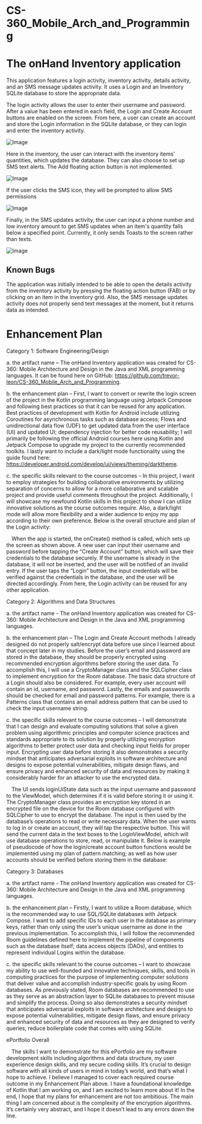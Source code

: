 # CS-360_Mobile_Arch_and_Programming

# The onHand Inventory application

This application features a login activity, inventory activity, details activity, and an SMS message updates activity. It uses a Login and an Inventory SQLite database to store the appropriate data.


The login activity allows the user to enter their username and password. After a value has been entered in each field, the Login and Create Account buttons are enabled on the screen. From here, a user can create an account and store the Login information in the SQLite database, or they can login and enter the inventory activity.


![Image](https://user-images.githubusercontent.com/72781990/239395898-5d3b4062-84ad-4706-a896-bc20f8793fb3.png)


Here in the inventory, the user can interact with the inventory items' quantities, which updates the database. They can also choose to set up SMS text alerts. The Add floating action button is not implemented.


![Image](https://user-images.githubusercontent.com/72781990/239395911-d9a81525-5384-4595-aa0c-6443f496c496.png)


If the user clicks the SMS icon, they will be prompted to allow SMS permissions


![Image](https://user-images.githubusercontent.com/72781990/239395934-0a030dd3-0f5f-41b2-9bcd-157d4be96ecc.png)


Finally, in the SMS updates activity, the user can input a phone number and low inventory amount to get SMS updates when an item's quantity falls below a specified point. Currently, it only sends Toasts to the screen rather than texts.


![Image](https://user-images.githubusercontent.com/72781990/239395961-30136291-e6bd-4781-9904-8962f8661e2c.png)


## Known Bugs

The application was initially intended to be able to open the details activity from the inventory activity by pressing the floating action button (FAB) or by clicking on an item in the inventory grid. Also, the SMS message updates activity does not properly send text messages at the moment, but it returns data as intended.

# Enhancement Plan

Category 1: Software Engineering/Design

a. the artifact name – The onHand Inventory application was created for CS-360: Mobile Architecture and Design in the Java and XML programming languages. It can be found here on GitHub: https://github.com/trevor-leon/CS-360_Mobile_Arch_and_Programming.

b. the enhancement plan – First, I want to convert or rewrite the login screen of the project in the Kotlin programming language using Jetpack Compose and following best practices so that it can be reused for any application. Best practices of development with Kotlin for Android include utilizing Coroutines for asynchronous tasks such as database access; Flows and unidirectional data flow (UDF) to get updated data from the user interface (UI) and updated UI; dependency injection for better code reusability; I will primarily be following the official Android courses here using Kotlin and Jetpack Compose to upgrade my project to the currently recommended toolkits. I lastly want to include a dark/light mode functionality using the guide found here: https://developer.android.com/develop/ui/views/theming/darktheme. 

c. the specific skills relevant to the course outcomes – In this project, I want to employ strategies for building collaborative environments by utilizing separation of concerns to allow for a more collaborative and scalable project and provide useful comments throughout the project. Additionally, I will showcase my newfound Kotlin skills in this project to show I can utilize innovative solutions as the course outcomes require. Also, a dark/light mode will allow more flexibility and a wider audience to enjoy my app according to their own preference. Below 
is the overall structure and plan of the Login activity:
 
&emsp;When the app is started, the onCreate() method is called, which sets up the screen as shown above. A new user can input their username and password before tapping the “Create Account” button, which will save their credentials to the database securely. If the username is already in the database, it will not be inserted, and the user will be notified of an invalid entry. If the user taps the “Login” button, the input credentials will be verified against the credentials in the database, and the user will be directed accordingly. From here, the Login activity can be reused for any other application.

 
Category 2: Algorithms and Data Structures

a. the artifact name - The onHand Inventory application was created for CS-360: Mobile Architecture and Design in the Java and XML programming languages.

b. the enhancement plan – The Login and Create Account methods I already designed do not properly salt/encrypt data before use since I learned about that concept later in my studies. Before the user’s email and password are stored in the database, they should be properly encrypted using recommended encryption algorithms before storing the user data. To accomplish this, I will use a CryptoManager class and the SQLCipher class to implement encryption for the Room database. The basic data structure of a Login should also be considered. For example, every user account will contain an id, username, and password. Lastly, the emails and passwords should be checked for email and password patterns. For example, there is a Patterns class that contains an email address pattern that can be used to check the input username string.

c. the specific skills relevant to the course outcomes – I will demonstrate that I can design and evaluate computing solutions that solve a given problem using algorithmic principles and computer science practices and standards appropriate to its solution by properly utilizing encryption algorithms to better protect user data and checking input fields for proper input. Encrypting user data before storing it also demonstrates a security mindset that anticipates adversarial exploits in software architecture and designs to expose potential vulnerabilities, mitigate design flaws, and ensure privacy and enhanced security of data and resources by making it considerably harder for an attacker to use the encrypted data.
 
&emsp;The UI sends loginUiState data such as the input username and password to the ViewModel, which determines if it is valid before storing it or using it. The CryptoManager class provides an encryption key stored in an encrypted file on the device for the Room database configured with SQLCipher to use to encrypt the database. The input is then used by the database’s operations to read or write necessary data. When the user wants to log in or create an account, they will tap the respective button. This will send the current data in the text boxes to the LoginViewModel, which will use database operations to store, read, or manipulate it. Below is example of pseudocode of how the login/create account button functions would be implemented using my plan of pattern matching; as well as how user accounts should be verified before storing them in the database:
  
Category 3: Databases

a. the artifact name - The onHand Inventory application was created for CS-360: Mobile Architecture and Design in the Java and XML programming languages.

b. the enhancement plan – Firstly, I want to utilize a Room database, which is the recommended way to use SQL/SQLite databases with Jetpack Compose. I want to add specific IDs to each user in the database as primary keys, rather than only using the user’s unique username as done in the previous implementation. To accomplish this, I will follow the recommended Room guidelines defined here to implement the pipeline of components such as the database itself; data access objects (DAOs), and entities to represent individual Logins within the database.

c. the specific skills relevant to the course outcomes – I want to showcase my ability to use well-founded and innovative techniques, skills, and tools in computing practices for the purpose of implementing computer solutions that deliver value and accomplish industry-specific goals by using Room databases. As previously stated, Room databases are recommended to use as they serve as an abstraction layer to SQLite databases to prevent misuse and simplify the process. Doing so also demonstrates a security mindset that anticipates adversarial exploits in software architecture and designs to expose potential vulnerabilities, mitigate design flaws, and ensure privacy and enhanced security of data and resources as they are designed to verify queries, reduce boilerplate code that comes with using SQLite.

 
ePortfolio Overall

&emsp;The skills I want to demonstrate for this ePortfolio are my software development skills including algorithms and data structure, my user experience design skills, and my secure coding skills. It’s crucial to design software with all kinds of users in mind in today’s world, and that’s what I hope to achieve. I believe I managed to cover each required course outcome in my Enhancement Plan above. I have a foundational knowledge of Kotlin that I am working on, and I am excited to learn more about it! In the end, I hope that my plans for enhancement are not too ambitious. The main thing I am concerned about is the complexity of the encryption algorithms. It’s certainly very abstract, and I hope it doesn’t lead to any errors down the line.
